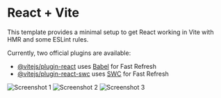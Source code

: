 # React + Vite

This template provides a minimal setup to get React working in Vite with HMR and some ESLint rules.




Currently, two official plugins are available:


- [@vitejs/plugin-react](https://github.com/vitejs/vite-plugin-react/blob/main/packages/plugin-react/README.md) uses [Babel](https://babeljs.io/) for Fast Refresh
- [@vitejs/plugin-react-swc](https://github.com/vitejs/vite-plugin-react-swc) uses [SWC](https://swc.rs/) for Fast Refresh



![Screenshot 1](screenshots/1.png)
![Screenshot 2](screenshots/2.png)
![Screenshot 3](screenshots/3.png)